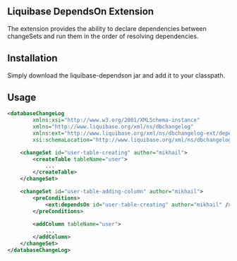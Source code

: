 Liquibase DependsOn Extension
-----------------------------
The extension provides the ability to declare dependencies between changeSets 
and run them in the order of resolving dependencies.

Installation
------------
Simply download the liquibase-dependson jar and add it to your classpath.

Usage
-----
```xml
<databaseChangeLog
        xmlns:xsi="http://www.w3.org/2001/XMLSchema-instance"
        xmlns="http://www.liquibase.org/xml/ns/dbchangelog"
        xmlns:ext="http://www.liquibase.org/xml/ns/dbchangelog-ext/dependsOn"
        xsi:schemaLocation="http://www.liquibase.org/xml/ns/dbchangelog http://www.liquibase.org/xml/ns/dbchangelog/dbchangelog-3.7.xsd">

    <changeSet id="user-table-creating" author="mikhail">
        <createTable tableName="user">
            ...
        </createTable>
    </changeSet>

    <changeSet id="user-table-adding-column" author="mikhail">
        <preConditions>
            <ext:dependsOn id="user-table-creating" author="mikhail" />
        </preConditions>

        <addColumn tableName="user">
            ...
        </addColumn>
    </changeSet>
</databaseChangeLog>

```